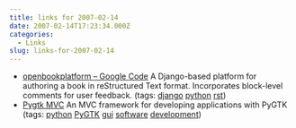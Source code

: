```yaml
---
title: links for 2007-02-14
date: 2007-02-14T17:23:34.000Z
categories:
  - Links
slug: links-for-2007-02-14
---
```

<ul class="simple">
  <li>
    <a class="reference external" href="http://code.google.com/p/openbookplatform/">openbookplatform – Google Code</a> A Django-based platform for authoring a book in reStructured Text format. Incorporates block-level comments for user feedback. (tags: <a class="reference external" href="http://del.icio.us/nathanyergler/django">django</a> <a class="reference external" href="http://del.icio.us/nathanyergler/python">python</a> <a class="reference external" href="http://del.icio.us/nathanyergler/rst">rst</a>)
  </li>
  <li>
    <a class="reference external" href="http://pygtkmvc.sourceforge.net/">Pygtk MVC</a> An MVC framework for developing applications with PyGTK (tags: <a class="reference external" href="http://del.icio.us/nathanyergler/python">python</a> <a class="reference external" href="http://del.icio.us/nathanyergler/PyGTK">PyGTK</a> <a class="reference external" href="http://del.icio.us/nathanyergler/gui">gui</a> <a class="reference external" href="http://del.icio.us/nathanyergler/software">software</a> <a class="reference external" href="http://del.icio.us/nathanyergler/development">development</a>)
  </li>
</ul>


